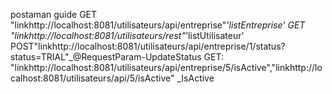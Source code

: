 postaman guide 
GET "linkhttp://localhost:8081/utilisateurs/api/entreprise"_'listEntreprise'
GET "linkhttp://localhost:8081/utilisateurs/rest"_'listUtilisateur'
POST"linkhttp://localhost:8081/utilisateurs/api/entreprise/1/status?status=TRIAL"_@RequestParam-UpdateStatus
GET: "linkhttp://localhost:8081/utilisateurs/api/entreprise/5/isActive","linkhttp://localhost:8081/utilisateurs/api/5/isActive" _IsActive
